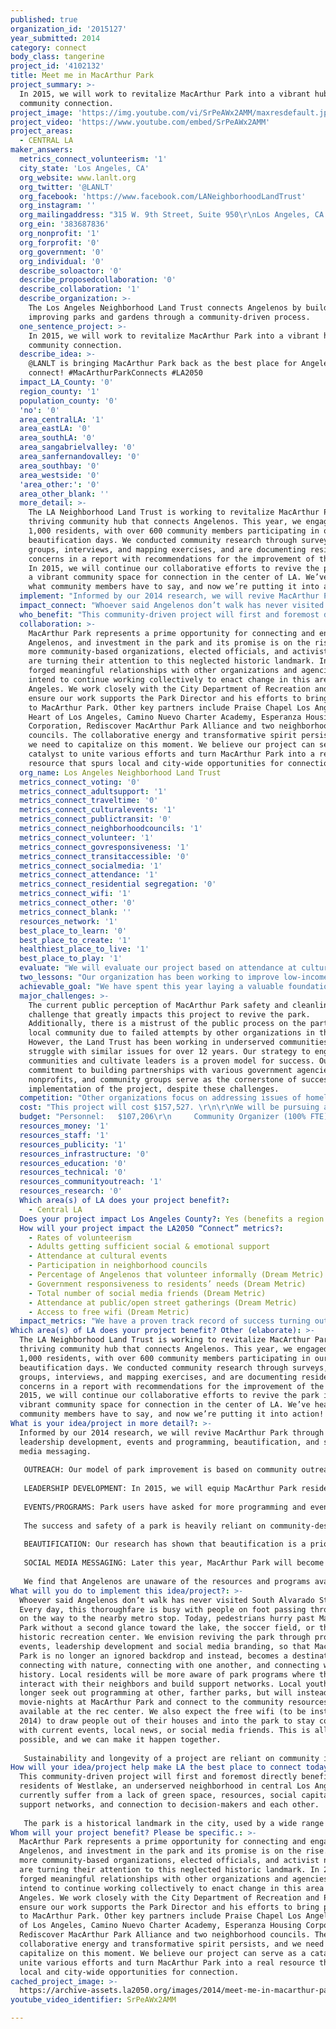 ```yaml
---
published: true
organization_id: '2015127'
year_submitted: 2014
category: connect
body_class: tangerine
project_id: '4102132'
title: Meet me in MacArthur Park
project_summary: >-
  In 2015, we will work to revitalize MacArthur Park into a vibrant hub for
  community connection. 
project_image: 'https://img.youtube.com/vi/SrPeAWx2AMM/maxresdefault.jpg'
project_video: 'https://www.youtube.com/embed/SrPeAWx2AMM'
project_areas:
  - CENTRAL LA
maker_answers:
  metrics_connect_volunteerism: '1'
  city_state: 'Los Angeles, CA'
  org_website: www.lanlt.org
  org_twitter: '@LANLT'
  org_facebook: 'https://www.facebook.com/LANeighborhoodLandTrust'
  org_instagram: ''
  org_mailingaddress: "315 W. 9th Street, Suite 950\r\nLos Angeles, CA 90015"
  org_ein: '383687836'
  org_nonprofit: '1'
  org_forprofit: '0'
  org_government: '0'
  org_individual: '0'
  describe_soloactor: '0'
  describe_proposedcollaboration: '0'
  describe_collaboration: '1'
  describe_organization: >-
    The Los Angeles Neighborhood Land Trust connects Angelenos by building and
    improving parks and gardens through a community-driven process.
  one_sentence_project: >-
    In 2015, we will work to revitalize MacArthur Park into a vibrant hub for
    community connection. 
  describe_idea: >-
    @LANLT is bringing MacArthur Park back as the best place for Angelenos to
    connect! #MacArthurParkConnects #LA2050
  impact_LA_County: '0'
  region_county: '1'
  population_county: '0'
  'no': '0'
  area_centralLA: '1'
  area_eastLA: '0'
  area_southLA: '0'
  area_sangabrielvalley: '0'
  area_sanfernandovalley: '0'
  area_southbay: '0'
  area_westside: '0'
  'area_other:': '0'
  area_other_blank: ''
  more_detail: >-
    The LA Neighborhood Land Trust is working to revitalize MacArthur Park as a
    thriving community hub that connects Angelenos. This year, we engaged over
    1,000 residents, with over 600 community members participating in our park
    beautification days. We conducted community research through surveys, focus
    groups, interviews, and mapping exercises, and are documenting resident
    concerns in a report with recommendations for the improvement of the park.
    In 2015, we will continue our collaborative efforts to revive the park into
    a vibrant community space for connection in the center of LA. We’ve heard
    what community members have to say, and now we’re putting it into action!
  implement: "Informed by our 2014 research, we will revive MacArthur Park through outreach, leadership development, events and programming, beautification, and social media messaging. \r\n\r\nOUTREACH: Our model of park improvement is based on community outreach and resident engagement. We invite Angelenos to help revive MacArthur Park through door-to-door outreach, presentations at partner schools and organizations, volunteering at community events, and participating in beautification of the park. \r\n\r\nLEADERSHIP DEVELOPMENT: In 2015, we will equip MacArthur Park residents with skills and knowledge of the public process so they can advocate for park resources, ensuring that elected officials are more responsive to their concerns. We will continue developing leaders by training them to lead clean up squads, facilitate community meetings, and collect surveys. \r\n\r\nEVENTS/PROGRAMS: Park users have asked for more programming and events. In 2015, we will hold 2 community events that celebrate diversity, creativity, and connectivity. These cultural events will highlight the park’s potential to be a hub for community interaction, civic engagement, and healthy living for all Angelenos. \r\n\r\nThe success and safety of a park is heavily reliant on community-desired programs. We are asking for community input on activities they would like to see at the park. Based on their requests, we will bring year-round programming to supplement existing programs. \r\n\r\nBEAUTIFICATION: Our research has shown that beautification is a priority. This year, we focused on addressing litter at the park by supporting Councilmember Cedillo’s Keep It Clean campaign. We held clean ups to educate residents about litter and emphasize the importance of caring for the park. We have a solid and enthusiastic group of volunteers, and will continue to engage them around beautification efforts involving landscaping, signage, and maintenance improvements.\r\n\r\nSOCIAL MEDIA MESSAGING: Later this year, MacArthur Park will become the first city park equipped with free Wifi! We will capitalize on this opportunity to rebrand the park. \r\n\r\nWe find that Angelenos are unaware of the resources and programs available at the park, and instead dwell on negative perceptions. We will develop a social media plan to tell a new story. By broadcasting the positive activities in MacArthur Park and highlighting volunteer opportunities, programs, events, and community involvement, a more positive view of the park will unfold. \r\n"
  impact_connect: "Whoever said Angelenos don’t walk has never visited South Alvarado Street. Every day, this thoroughfare is busy with people on foot passing through, or on the way to the nearby metro stop. Today, pedestrians hurry past MacArthur Park without a second glance toward the lake, the soccer field, or the historic recreation center. We envision reviving the park through programming, events, leadership development and social media branding, so that MacArthur Park is no longer an ignored backdrop and instead, becomes a destination for connecting with nature, connecting with one another, and connecting with history. Local residents will be more aware of park programs where they can interact with their neighbors and build support networks. Local youth will no longer seek out programming at other, farther parks, but will instead attend movie-nights at MacArthur Park and connect to the community resources available at the rec center. We also expect the free wifi (to be installed in 2014) to draw people out of their houses and into the park to stay connected with current events, local news, or social media friends. This is all possible, and we can make it happen together. \r\n\r\nSustainability and longevity of a project are reliant on community involvement. Successful parks have engaged residents. By involving community members and encouraging their leadership in the process to revive this park, we know that it will contribute to a healthier Los Angeles in the year 2050. Perfectly situated in central Los Angeles with easy access to downtown and the west side, “Meet me at MacArthur Park,” will be a trending phrase. In 2050, Angelenos will put the park at the top of their lists for connecting with friends or business partners, catching an outdoor movie, relaxing, getting some exercise, or attending a cultural event. Tourists will make it a must-see destination spot and artists will convene there to display and sell their art. Our project in 2015 will help us get there. \r\n"
  who_benefit: "This community-driven project will first and foremost directly benefit the residents of Westlake, an underserved neighborhood in central Los Angeles, who currently suffer from a lack of green space, resources, social capital, support networks, and connection to decision-makers and each other. \r\n\r\nThe park is a historical landmark in the city, used by a wide range of Angelenos across the city.  Once revitalized and rebranded, the park will serve an even greater number of people through its compelling and interactive programming and be a vibrant city hub for cultural connection and community activity. With its central location and public transit access, in addition to free WiFi, it will also serve as a green reprieve from the urban bustle. People who come from all over the County to attend the Levitt Pavilion summer concerts at MacArthur Park will benefit from this transformative project. Nearby businesses will thrive with increased patrons and a new point of community pride. \r\n"
  collaboration: >-
    MacArthur Park represents a prime opportunity for connecting and engaging
    Angelenos, and investment in the park and its promise is on the rise. Today,
    more community-based organizations, elected officials, and activist networks
    are turning their attention to this neglected historic landmark. In 2014, we
    forged meaningful relationships with other organizations and agencies and we
    intend to continue working collectively to enact change in this area of Los
    Angeles. We work closely with the City Department of Recreation and Parks to
    ensure our work supports the Park Director and his efforts to bring programs
    to MacArthur Park. Other key partners include Praise Chapel Los Angeles,
    Heart of Los Angeles, Camino Nuevo Charter Academy, Esperanza Housing
    Corporation, Rediscover MacArthur Park Alliance and two neighborhood
    councils. The collaborative energy and transformative spirit persists, and
    we need to capitalize on this moment. We believe our project can serve as a
    catalyst to unite various efforts and turn MacArthur Park into a real
    resource that spurs local and city-wide opportunities for connection. 
  org_name: Los Angeles Neighborhood Land Trust
  metrics_connect_voting: '0'
  metrics_connect_adultsupport: '1'
  metrics_connect_traveltime: '0'
  metrics_connect_culturalevents: '1'
  metrics_connect_publictransit: '0'
  metrics_connect_neighborhoodcouncils: '1'
  metrics_connect_volunteer: '1'
  metrics_connect_govresponsiveness: '1'
  metrics_connect_transitaccessible: '0'
  metrics_connect_socialmedia: '1'
  metrics_connect_attendance: '1'
  metrics_connect_residential segregation: '0'
  metrics_connect_wifi: '1'
  metrics_connect_other: '0'
  metrics_connect_blank: ''
  resources_network: '1'
  best_place_to_learn: '0'
  best_place_to_create: '1'
  healthiest_place_to_live: '1'
  best_place_to_play: '1'
  evaluate: "We will evaluate our project based on attendance at cultural and volunteer events and via community feedback on our process for reviving MacArthur Park. \r\n\r\nAt our first event in June 2014, 580 adults and children came out to the park to participate in the clean up, watch local musical and dance performances, and get information about community resources. We will continue to measure our success by the number of residents who turnout for these volunteer and cultural events, and get their direct feedback on what works and what can be improved. \r\n\r\nWe will also catalog participant information so we can track new attendees versus experienced volunteers in order to assess our outreach methods.\r\n\r\nWe will also measure our success by continuing to collect surveys and assessments from community residents about their needs and vision for the park. This will ensure that they guide the process and are involved from start to finish. They will help us set goals, hold us accountable and ensure we continue to achieve our project objectives. \r\n"
  two_lessons: "Our organization has been working to improve low-income communities through the creation of urban parks and gardens for the past 12 years, with 15 completed projects. In that time, we have learned that community involvement is the key to transforming neighborhoods. Our experience has also taught us the importance of having engaged stakeholders at various levels. For this reason, our project at MacArthur Park will be driven by community residents, in partnership with local organizations, with support from elected officials.\r\n\r\nOur community research has taught us that safety and litter are the priorities of local residents in MacArthur Park. Learning the specifics of these concerns has informed our plan for reviving MacArthur Park through programming, beautification, community outreach, leadership development and social media. \r\n"
  achievable_goal: "We have spent this year laying a valuable foundation for this project. We built our base of residents, joined networks of local organizations, forged strategic partnerships, and tested our ability to engage community members through cultural events. We conducted research to ensure our short-term and long-term strategies for reviving MacArthur Park are supported by the community and we worked with elected officials to align our project with their goals for the area. We have a solid strategy and the tools in place to take MacArthur Park to the next level over the coming year.\r\n\r\nWe are prepared to mobilize residents, provide programming, plan large-scale events, and advocate for resources in 2015. The goals and strategies we have outlined in this proposal are achievable due to our year of preparation and strong partnerships. \r\n"
  major_challenges: >-
    The current public perception of MacArthur Park safety and cleanliness is a
    challenge that greatly impacts this project to revive the park.
    Additionally, there is a mistrust of the public process on the part of the
    local community due to failed attempts by other organizations in the past.
    However, the Land Trust has been working in underserved communities that
    struggle with similar issues for over 12 years. Our strategy to engage
    communities and cultivate leaders is a proven model for success. Our
    commitment to building partnerships with various government agencies, local
    nonprofits, and community groups serve as the cornerstone of successful
    implementation of the project, despite these challenges. 
  competition: "Other organizations focus on addressing issues of homelessness in the park. We partner with them to bring improvements to MacArthur Park, but our approach is unique in that it involves direct community involvement in park revitalization efforts. Additionally, the Land Trust is the only organization in the area that is specifically dedicated to enhancing programs, resources, and opportunities at the park. \r\n\r\nHeart of Los Angeles, one of our partners,  is another organization that focuses on beautification of Westlake, through their Urban Fruit Trails program. Their activities are focused in various areas of the community, while our efforts are dedicated to the park itself. Their project compliments our work because it beautifies the community. "
  cost: "This project will cost $157,527. \r\n\r\nWe will be pursuing additional funding from the County of Los Angeles (our funders for 2014), as well as from our corporate and foundation sponsors. "
  budget: "Personnel:   $107,206\r\n     Community Organizer (100% FTE) \r\n     Community Planner (100 FTE) \r\n     Executive Director (.05 FTE) \r\n     Fringe benefits @ 21%:  $18,606\r\nPrograms and events: $25,000\r\nMaterials and supplies: $1,000\r\nCommunications materials: $10,000\r\nIndirect @ 10% = $14,321\r\nTOTAL: $157,527\r\n"
  resources_money: '1'
  resources_staff: '1'
  resources_publicity: '1'
  resources_infrastructure: '0'
  resources_education: '0'
  resources_technical: '0'
  resources_communityoutreach: '1'
  resources_research: '0'
  Which area(s) of LA does your project benefit?:
    - Central LA
  Does your project impact Los Angeles County?: Yes (benefits a region of LA County)
  How will your project impact the LA2050 “Connect” metrics?:
    - Rates of volunteerism
    - Adults getting sufficient social & emotional support
    - Attendance at cultural events
    - Participation in neighborhood councils
    - Percentage of Angelenos that volunteer informally (Dream Metric)
    - Government responsiveness to residents’ needs (Dream Metric)
    - Total number of social media friends (Dream Metric)
    - Attendance at public/open street gatherings (Dream Metric)
    - Access to free wifi (Dream Metric)
  impact_metrics: "We have a proven track record of success turning out residents to volunteer in MacArthur Park on various projects and beautification efforts over the past year, culminating in over 550 people attending our Keep It Clean event in June 2014, and these numbers are on their way up. Residents are eager for change and willing to take on the challenge. By bringing educational and health programs to the park, as well as opportunities for connecting with neighbors, our project will provide emotional and social support for adults. We host cultural events and have high attendance due to the extensive outreach we conduct. Our leadership development work will encourage residents to participate in the civic process and attend neighborhood council meetings to be involved in local decision-making. Meanwhile, our community research from 2014 will result in a report with community recommendations that legitimize resident requests and improve our ability to advocate for resources, improving government responsiveness to residents’ needs. \r\n\r\nOur social media plan to rebrand the park and connect residents to park events and programming through Facebook event invites will increase the number of social media friends in Westlake. Our efforts to revitalize the park culture and draw more people to MacArthur Park, will increase the number of Angelenos who will benefit from the free Wifi available there (later in 2014). We will actively promote all events and programs via Facebook and Twitter.\r\n"
Which area(s) of LA does your project benefit? Other (elaborate): >-
  The LA Neighborhood Land Trust is working to revitalize MacArthur Park as a
  thriving community hub that connects Angelenos. This year, we engaged over
  1,000 residents, with over 600 community members participating in our park
  beautification days. We conducted community research through surveys, focus
  groups, interviews, and mapping exercises, and are documenting resident
  concerns in a report with recommendations for the improvement of the park. In
  2015, we will continue our collaborative efforts to revive the park into a
  vibrant community space for connection in the center of LA. We’ve heard what
  community members have to say, and now we’re putting it into action!
What is your idea/project in more detail?: >-
  Informed by our 2014 research, we will revive MacArthur Park through outreach,
  leadership development, events and programming, beautification, and social
  media messaging. 
   
   OUTREACH: Our model of park improvement is based on community outreach and resident engagement. We invite Angelenos to help revive MacArthur Park through door-to-door outreach, presentations at partner schools and organizations, volunteering at community events, and participating in beautification of the park. 
   
   LEADERSHIP DEVELOPMENT: In 2015, we will equip MacArthur Park residents with skills and knowledge of the public process so they can advocate for park resources, ensuring that elected officials are more responsive to their concerns. We will continue developing leaders by training them to lead clean up squads, facilitate community meetings, and collect surveys. 
   
   EVENTS/PROGRAMS: Park users have asked for more programming and events. In 2015, we will hold 2 community events that celebrate diversity, creativity, and connectivity. These cultural events will highlight the park’s potential to be a hub for community interaction, civic engagement, and healthy living for all Angelenos. 
   
   The success and safety of a park is heavily reliant on community-desired programs. We are asking for community input on activities they would like to see at the park. Based on their requests, we will bring year-round programming to supplement existing programs. 
   
   BEAUTIFICATION: Our research has shown that beautification is a priority. This year, we focused on addressing litter at the park by supporting Councilmember Cedillo’s Keep It Clean campaign. We held clean ups to educate residents about litter and emphasize the importance of caring for the park. We have a solid and enthusiastic group of volunteers, and will continue to engage them around beautification efforts involving landscaping, signage, and maintenance improvements.
   
   SOCIAL MEDIA MESSAGING: Later this year, MacArthur Park will become the first city park equipped with free Wifi! We will capitalize on this opportunity to rebrand the park. 
   
   We find that Angelenos are unaware of the resources and programs available at the park, and instead dwell on negative perceptions. We will develop a social media plan to tell a new story. By broadcasting the positive activities in MacArthur Park and highlighting volunteer opportunities, programs, events, and community involvement, a more positive view of the park will unfold.
What will you do to implement this idea/project?: >-
  Whoever said Angelenos don’t walk has never visited South Alvarado Street.
  Every day, this thoroughfare is busy with people on foot passing through, or
  on the way to the nearby metro stop. Today, pedestrians hurry past MacArthur
  Park without a second glance toward the lake, the soccer field, or the
  historic recreation center. We envision reviving the park through programming,
  events, leadership development and social media branding, so that MacArthur
  Park is no longer an ignored backdrop and instead, becomes a destination for
  connecting with nature, connecting with one another, and connecting with
  history. Local residents will be more aware of park programs where they can
  interact with their neighbors and build support networks. Local youth will no
  longer seek out programming at other, farther parks, but will instead attend
  movie-nights at MacArthur Park and connect to the community resources
  available at the rec center. We also expect the free wifi (to be installed in
  2014) to draw people out of their houses and into the park to stay connected
  with current events, local news, or social media friends. This is all
  possible, and we can make it happen together. 
   
   Sustainability and longevity of a project are reliant on community involvement. Successful parks have engaged residents. By involving community members and encouraging their leadership in the process to revive this park, we know that it will contribute to a healthier Los Angeles in the year 2050. Perfectly situated in central Los Angeles with easy access to downtown and the west side, “Meet me at MacArthur Park,” will be a trending phrase. In 2050, Angelenos will put the park at the top of their lists for connecting with friends or business partners, catching an outdoor movie, relaxing, getting some exercise, or attending a cultural event. Tourists will make it a must-see destination spot and artists will convene there to display and sell their art. Our project in 2015 will help us get there.
How will your idea/project help make LA the best place to connect today? In LA2050?: >-
  This community-driven project will first and foremost directly benefit the
  residents of Westlake, an underserved neighborhood in central Los Angeles, who
  currently suffer from a lack of green space, resources, social capital,
  support networks, and connection to decision-makers and each other. 
   
   The park is a historical landmark in the city, used by a wide range of Angelenos across the city. Once revitalized and rebranded, the park will serve an even greater number of people through its compelling and interactive programming and be a vibrant city hub for cultural connection and community activity. With its central location and public transit access, in addition to free WiFi, it will also serve as a green reprieve from the urban bustle. People who come from all over the County to attend the Levitt Pavilion summer concerts at MacArthur Park will benefit from this transformative project. Nearby businesses will thrive with increased patrons and a new point of community pride.
Whom will your project benefit? Please be specific.: >-
  MacArthur Park represents a prime opportunity for connecting and engaging
  Angelenos, and investment in the park and its promise is on the rise. Today,
  more community-based organizations, elected officials, and activist networks
  are turning their attention to this neglected historic landmark. In 2014, we
  forged meaningful relationships with other organizations and agencies and we
  intend to continue working collectively to enact change in this area of Los
  Angeles. We work closely with the City Department of Recreation and Parks to
  ensure our work supports the Park Director and his efforts to bring programs
  to MacArthur Park. Other key partners include Praise Chapel Los Angeles, Heart
  of Los Angeles, Camino Nuevo Charter Academy, Esperanza Housing Corporation,
  Rediscover MacArthur Park Alliance and two neighborhood councils. The
  collaborative energy and transformative spirit persists, and we need to
  capitalize on this moment. We believe our project can serve as a catalyst to
  unite various efforts and turn MacArthur Park into a real resource that spurs
  local and city-wide opportunities for connection.
cached_project_image: >-
  https://archive-assets.la2050.org/images/2014/meet-me-in-macarthur-park/img.youtube.com/vi/SrPeAWx2AMM/maxresdefault.jpg
youtube_video_identifier: SrPeAWx2AMM

---
```

